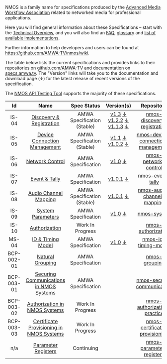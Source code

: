 NMOS is a family name for specifications produced by the [Advanced Media Workflow Association](https://www.amwa.tv) related to networked media for professional applications.

Here you will find general information about these Specifications – start with the [Technical Overview](branches/master/NMOS_Technical_Overview.md),
and you will also find an [FAQ](branches/master/FAQ.md), [glossary](branches/master/Glossary.md) and [list of available implementations](branches/master/NMOS-Solutions.md). 

Further information to help developers and users can be found at <https://github.com/AMWA-TV/nmos/wiki>.  

The table below lists the current specifications and provides links to their repositories on [github.com/AMWA-TV](https://github.com/AMWA-TV/) and documentation on [specs.amwa.tv](https://specs.amwa.tv). The "Version" links will take you to the documentation and download page (↓) for the latest release of recent versions of the specification.

The [NMOS API Testing Tool](https://amwa-tv.github.io/nmos-testing) supports the majority of these specifications.

Id | Name  | Spec Status | Version(s) | Repository
:--:|:---:|:---:|:---:|:--:
IS-04 | [Discovery & Registration](https://specs.amwa.tv/is-04) | AMWA Specification (Stable) | [v1.3](https://specs.amwa.tv/is-04/v1.3/) [↓](https://github.com/AMWA-TV/nmos-discovery-registration/releases/tag/v1.3)<br/>[v1.2.2](https://specs.amwa.tv/is-04/v1.2.2/) [↓](https://github.com/AMWA-TV/nmos-discovery-registration/releases/tag/v1.2.2)<br/>[v1.1.3](https://specs.amwa.tv/is-04/v1.1.3/) [↓](https://github.com/AMWA-TV/nmos-discovery-registration/releases/tag/v1.1.3) |[nmos-discovery-registration](https://github.com/AMWA-TV/nmos-discovery-registration)
IS-05 | [Device Connection Management](https://specs.amwa.tv/is-05) | AMWA Specification (Stable) | [v1.1](https://specs.amwa.tv/is-05/v1.1/) [↓](https://github.com/AMWA-TV/nmos-device-connection-management/releases/tag/v1.1)<br/>[v1.0.2](https://specs.amwa.tv/is-05/v1.0.2/) [↓](https://github.com/AMWA-TV/nmos-device-connection-management/releases/tag/v1.0.2) |[nmos-device-connection-management](https://github.com/AMWA-TV/nmos-device-connection-management)
IS-06 | [Network Control](https://specs.amwa.tv/is-06) | AMWA Specification | [v1.0](https://specs.amwa.tv/is-06/v1.0/) [↓](https://github.com/AMWA-TV/nmos-network-control/releases/tag/v1.0)| [nmos-network-control](https://github.com/AMWA-TV/nmos-network-control)
IS-07 | [Event & Tally](https://specs.amwa.tv/is-07) | AMWA Specification | [v1.0.1](https://specs.amwa.tv/is-07/v1.0.1/) [↓](https://github.com/AMWA-TV/nmos-event-tally/releases/tag/v1.0.1)| [nmos-event-tally](https://github.com/AMWA-TV/nmos-event-tally)
IS-08 | [Audio Channel Mapping](https://specs.amwa.tv/is-08/) | AMWA Specification (Stable) | [v1.0.1](https://specs.amwa.tv/is-08/v1.0.1/) [↓](https://github.com/AMWA-TV/nmos-audio-channel-mapping/releases/tag/v1.0.1) | [nmos-audio-channel-mapping](https://github.com/AMWA-TV/nmos-audio-channel-mapping)
IS-09 | [System Parameters](https://specs.amwa.tv/is-09) | AMWA Specification | [v1.0](https://specs.amwa.tv/is-09/v1.0) [↓](https://github.com/AMWA-TV/nmos-system/releases/tag/v1.0) | [nmos-system](https://github.com/AMWA-TV/nmos-system)
IS-10 | [Authorization](https://specs.amwa.tv/is-10) | Work In Progress | | [nmos-authorization](https://github.com/AMWA-TV/nmos-authorization)
MS-04 | [ID & Timing Model](https://specs.amwa.tv/ms-04/) | AMWA Specification | [v1.0](https://specs.amwa.tv/ms-04/v1.0) [↓](https://github.com/AMWA-TV/nmos-id-timing-model/releases/tag/v1.0) | [nmos-id-timing-model](https://github.com/AMWA-TV/nmos-id-timing-model)
BCP-002-01 | [Natural Grouping](https://specs.amwa.tv/nmos-grouping/branches/master/best-practice-natural-grouping.html) | AMWA Specification | | [nmos-grouping](https://github.com/AMWA-TV/nmos-grouping)
BCP-003-01 | [Securing Communications in NMOS Systems](https://specs.amwa.tv/bcp-003-01) | AMWA Specification | | [nmos-secure-communication](https://github.com/AMWA-TV/nmos-secure-communication)
BCP-003-02 | [Authorization in NMOS Systems](https://specs.amwa.tv/bcp-003-02) | Work In Progress | | [nmos-authorization-practice](https://github.com/AMWA-TV/nmos-authorization-practice)
BCP-003-03 | [Certificate Provisioning in NMOS Systems](https://specs.amwa.tv/bcp-003-03) | Work In Progress | | [nmos-certificate-provisioning](https://github.com/AMWA-TV/nmos-certificate-provisioning)
n/a | [Parameter Registers](https://specs.amwa.tv/nmos-parameter-registers/) | Continuing  | | [nmos-parameter-registers](https://github.com/AMWA-TV/nmos-parameter-registers)

